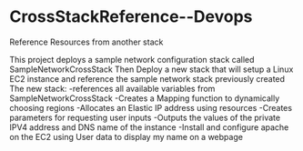 # CrossStackReference--Devops
Reference Resources from another stack

This project deploys a sample network configuration stack called SampleNetworkCrossStack
Then Deploy a new stack that will setup a Linux EC2 instance and reference the sample network stack previously created
The new stack:
            -references all available variables from SampleNetworkCrossStack
            -Creates a Mapping function to dynamically choosing regions
            -Allocates an Elastic IP address using resources
            -Creates parameters for requesting user inputs
            -Outputs the values of the private IPV4 address and DNS name of the instance
            -Install and configure apache on the EC2 using User data to display my name on a webpage
